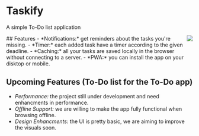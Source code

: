 # Taskify

A simple To-Do list application


<img src='https://ibb.co/CKFGMCm' align='right'>
## Features
- *Notifications:* get reminders about the tasks you're missing.
- *Timer:* each added task have a timer according to the given deadline.
- *Caching:* all your tasks are saved locally in the browser without connecting to a server.
- *PWA:* you can install the app on your disktop or mobile.


## Upcoming Features (To-Do list for the To-Do app)
- *Performance:* the project still under development and need enhancments in performance.
- *Offline Support:* we are willing to make the app fully functional when browsing offline.
- *Design Enhancments:* the UI is pretty basic, we are aiming to improve the visuals soon.
